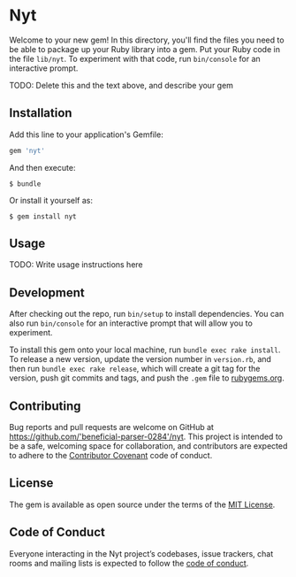 # Nyt

Welcome to your new gem! In this directory, you'll find the files you need to be able to package up your Ruby library into a gem. Put your Ruby code in the file `lib/nyt`. To experiment with that code, run `bin/console` for an interactive prompt.

TODO: Delete this and the text above, and describe your gem

## Installation

Add this line to your application's Gemfile:

```ruby
gem 'nyt'
```

And then execute:

    $ bundle

Or install it yourself as:

    $ gem install nyt

## Usage

TODO: Write usage instructions here

## Development

After checking out the repo, run `bin/setup` to install dependencies. You can also run `bin/console` for an interactive prompt that will allow you to experiment.

To install this gem onto your local machine, run `bundle exec rake install`. To release a new version, update the version number in `version.rb`, and then run `bundle exec rake release`, which will create a git tag for the version, push git commits and tags, and push the `.gem` file to [rubygems.org](https://rubygems.org).

## Contributing

Bug reports and pull requests are welcome on GitHub at https://github.com/'beneficial-parser-0284'/nyt. This project is intended to be a safe, welcoming space for collaboration, and contributors are expected to adhere to the [Contributor Covenant](http://contributor-covenant.org) code of conduct.

## License

The gem is available as open source under the terms of the [MIT License](https://opensource.org/licenses/MIT).

## Code of Conduct

Everyone interacting in the Nyt project’s codebases, issue trackers, chat rooms and mailing lists is expected to follow the [code of conduct](https://github.com/'beneficial-parser-0284'/nyt/blob/master/CODE_OF_CONDUCT.md).
